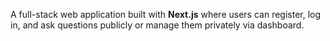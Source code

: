 A full-stack web application built with **Next.js** where users can register, log in, and ask questions publicly or manage them privately via dashboard.
